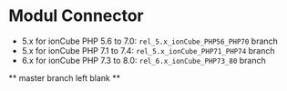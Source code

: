 # Modul Connector

- 5.x for ionCube PHP 5.6 to 7.0: `rel_5.x_ionCube_PHP56_PHP70` branch
- 5.x for ionCube PHP 7.1 to 7.4: `rel_5.x_ionCube_PHP71_PHP74` branch
- 6.x for ionCube PHP 7.3 to 8.0: `rel_6.x_ionCube_PHP73_80` branch

** master branch left blank **